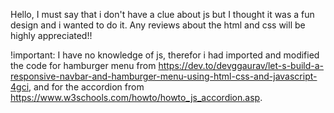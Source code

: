 Hello, 
 I must say that i don't have a clue about js but I thought it was a fun design and i wanted to do it. Any reviews about the html and css will be highly appreciated!!

!important: I have no knowledge of js, therefor i had imported and modified the code for hamburger menu from https://dev.to/devggaurav/let-s-build-a-responsive-navbar-and-hamburger-menu-using-html-css-and-javascript-4gci, and for the accordion from https://www.w3schools.com/howto/howto_js_accordion.asp.
